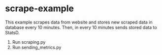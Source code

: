 # scrape-example

This example scrapes data from website and stores new scraped data in database every 10 minutes. Then, in every 10 minutes sends stored data to StatsD.

1. Run scraping.py
2. Run sending_metrics.py